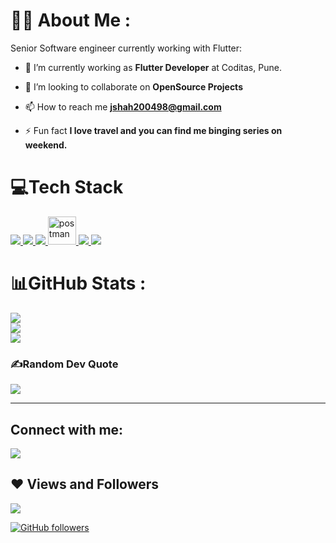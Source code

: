 # 🙋‍♂️ About Me : 
Senior Software engineer currently working with Flutter:

- 🔭 I’m currently working as **Flutter Developer** at Coditas, Pune.

- 👯 I’m looking to collaborate on **OpenSource Projects**

- 📫 How to reach me **jshah200498@gmail.com**

- ⚡ Fun fact **I love travel and you can find me binging series on weekend.**
 

# 💻Tech Stack

<p align="left"> 
    <a href="https://www.flutter.dev" target="_blank"> <img src="https://img.icons8.com/fluency/48/undefined/flutter.png"/> </a> 
    <a href="https://dart.dev" target="_blank"> <img src="https://img.icons8.com/color/48/undefined/dart.png"/> </a>
    <a href="https://firebase.google.com/" target="_blank"> <img src="https://img.icons8.com/color/48/000000/firebase.png"/> </a> 
    <a href="https://postman.com" target="_blank"> <img src="https://www.vectorlogo.zone/logos/getpostman/getpostman-icon.svg" alt="postman" width="45" height="45"/> </a>   
    <a href="https://git-scm.com/" target="_blank"> <img src="https://img.icons8.com/color/48/000000/git.png"/> </a> 
    <a href="https://www.figma.com" target="_blank"> <img src="https://img.icons8.com/doodle/48/undefined/figma.png"/> </a>
</p>






# 📊GitHub Stats :
![](https://github-readme-stats.vercel.app/api?username=jay2098&theme=highcontrast&hide_border=false&include_all_commits=false&count_private=false)<br/>
![](https://github-readme-streak-stats.herokuapp.com/?user=jay2098&theme=highcontrast&hide_border=false)<br/>
![](https://github-readme-stats.vercel.app/api/top-langs/?username=jay2098&theme=highcontrast&hide_border=false&include_all_commits=false&count_private=false&layout=compact)

### ✍️Random Dev Quote
![](https://quotes-github-readme.vercel.app/api?type=horizontal&theme=tokyonight)

---


## Connect with me:
<p align="left">

<a href = "https://www.linkedin.com/in/jay-shah-81a783167"><img src="https://img.icons8.com/fluent/48/000000/linkedin.png"/></a>

</p>

## ❤ Views and Followers

[![](https://visitcount.itsvg.in/api?id=jay2098&icon=8&color=8)](https://visitcount.itsvg.in)

[![GitHub followers](https://img.shields.io/github/followers/jay2098?style=social)](https://github.com/jay2098)
  
